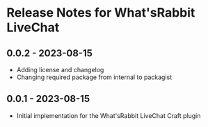 # Release Notes for What'sRabbit LiveChat

## 0.0.2 - 2023-08-15
- Adding license and changelog
- Changing required package from internal to packagist

## 0.0.1 - 2023-08-15
- Initial implementation for the What'sRabbit LiveChat Craft plugin
